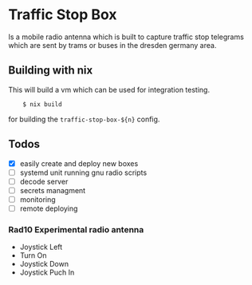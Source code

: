 # Traffic Stop Box

Is a mobile radio antenna which is built to capture traffic stop telegrams which are sent
by trams or buses in the dresden germany area.


## Building with nix

This will build a vm which can be used for integration testing.

```
    $ nix build
```

for building the `traffic-stop-box-${n}` config.


## Todos

- [x] easily create and deploy new boxes
- [ ] systemd unit running gnu radio scripts
- [ ] decode server
- [ ] secrets managment
- [ ] monitoring
- [ ] remote deploying

### Rad10 Experimental radio antenna

- Joystick Left
- Turn On
- Joystick Down
- Joystick Puch In

